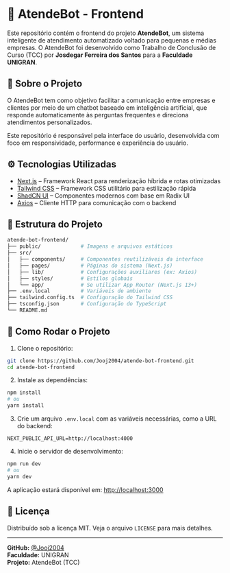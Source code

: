 
# 🧠 AtendeBot - Frontend

Este repositório contém o frontend do projeto **AtendeBot**, um sistema inteligente de atendimento automatizado voltado para pequenas e médias empresas. O AtendeBot foi desenvolvido como Trabalho de Conclusão de Curso (TCC) por **Josdegar Ferreira dos Santos** para a **Faculdade UNIGRAN**.

## 📌 Sobre o Projeto

O AtendeBot tem como objetivo facilitar a comunicação entre empresas e clientes por meio de um chatbot baseado em inteligência artificial, que responde automaticamente às perguntas frequentes e direciona atendimentos personalizados.

Este repositório é responsável pela interface do usuário, desenvolvida com foco em responsividade, performance e experiência do usuário.

## ⚙️ Tecnologias Utilizadas

- [Next.js](https://nextjs.org/) – Framework React para renderização híbrida e rotas otimizadas
- [Tailwind CSS](https://tailwindcss.com/) – Framework CSS utilitário para estilização rápida
- [ShadCN UI](https://ui.shadcn.dev/) – Componentes modernos com base em Radix UI
- [Axios](https://axios-http.com/) – Cliente HTTP para comunicação com o backend

## 📁 Estrutura do Projeto

```bash
atende-bot-frontend/
├── public/             # Imagens e arquivos estáticos
├── src/
│   ├── components/     # Componentes reutilizáveis da interface
│   ├── pages/          # Páginas do sistema (Next.js)
│   ├── lib/            # Configurações auxiliares (ex: Axios)
│   ├── styles/         # Estilos globais
│   └── app/            # Se utilizar App Router (Next.js 13+)
├── .env.local          # Variáveis de ambiente
├── tailwind.config.ts  # Configuração do Tailwind CSS
├── tsconfig.json       # Configuração do TypeScript
└── README.md
```

## 🚀 Como Rodar o Projeto

1. Clone o repositório:

```bash
git clone https://github.com/Jooj2004/atende-bot-frontend.git
cd atende-bot-frontend
```

2. Instale as dependências:

```bash
npm install
# ou
yarn install
```

3. Crie um arquivo `.env.local` com as variáveis necessárias, como a URL do backend:

```env
NEXT_PUBLIC_API_URL=http://localhost:4000
```

4. Inicie o servidor de desenvolvimento:

```bash
npm run dev
# ou
yarn dev
```

A aplicação estará disponível em: [http://localhost:3000](http://localhost:3000)

## 📄 Licença

Distribuído sob a licença MIT. Veja o arquivo `LICENSE` para mais detalhes.

---

**GitHub:** [@Jooj2004](https://github.com/Jooj2004)  
**Faculdade:** UNIGRAN  
**Projeto:** AtendeBot (TCC)
